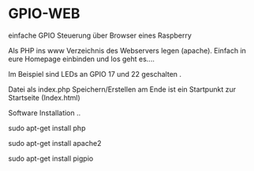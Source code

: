 # GPIO-WEB
einfache GPIO Steuerung über Browser eines Raspberry

Als PHP ins www Verzeichnis des Webservers legen (apache). Einfach in eure Homepage einbinden und los geht es....

Im Beispiel sind LEDs an GPIO 17 und 22 geschalten .

Datei als index.php Speichern/Erstellen
am Ende ist ein Startpunkt zur Startseite (Index.html)


Software Installation
.. 

sudo apt-get install php

sudo apt-get install apache2


sudo apt-get install pigpio
